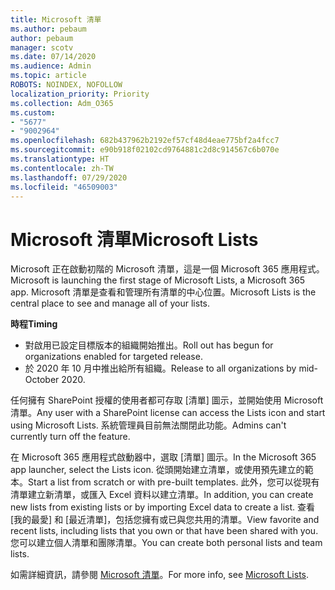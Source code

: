 ```yaml
---
title: Microsoft 清單
ms.author: pebaum
author: pebaum
manager: scotv
ms.date: 07/14/2020
ms.audience: Admin
ms.topic: article
ROBOTS: NOINDEX, NOFOLLOW
localization_priority: Priority
ms.collection: Adm_O365
ms.custom:
- "5677"
- "9002964"
ms.openlocfilehash: 682b437962b2192ef57cf48d4eae775bf2a4fcc7
ms.sourcegitcommit: e90b918f02102cd9764881c2d8c914567c6b070e
ms.translationtype: HT
ms.contentlocale: zh-TW
ms.lasthandoff: 07/29/2020
ms.locfileid: "46509003"
---
```

# <a name="microsoft-lists"></a><span data-ttu-id="a799d-102">Microsoft 清單</span><span class="sxs-lookup"><span data-stu-id="a799d-102">Microsoft Lists</span></span>

<span data-ttu-id="a799d-103">Microsoft 正在啟動初階的 Microsoft 清單，這是一個 Microsoft 365 應用程式。</span><span class="sxs-lookup"><span data-stu-id="a799d-103">Microsoft is launching the first stage of Microsoft Lists, a Microsoft 365 app.</span></span> <span data-ttu-id="a799d-104">Microsoft 清單是查看和管理所有清單的中心位置。</span><span class="sxs-lookup"><span data-stu-id="a799d-104">Microsoft Lists is the central place to see and manage all of your lists.</span></span>  
  
<span data-ttu-id="a799d-105">**時程**</span><span class="sxs-lookup"><span data-stu-id="a799d-105">**Timing**</span></span>  

- <span data-ttu-id="a799d-106">對啟用已設定目標版本的組織開始推出。</span><span class="sxs-lookup"><span data-stu-id="a799d-106">Roll out has begun for organizations enabled for targeted release.</span></span>
- <span data-ttu-id="a799d-107">於 2020 年 10 月中推出給所有組織。</span><span class="sxs-lookup"><span data-stu-id="a799d-107">Release to all organizations by mid-October 2020.</span></span>

<span data-ttu-id="a799d-108">任何擁有 SharePoint 授權的使用者都可存取 [清單] 圖示，並開始使用 Microsoft 清單。</span><span class="sxs-lookup"><span data-stu-id="a799d-108">Any user with a SharePoint license can access the Lists icon and start using Microsoft Lists.</span></span> <span data-ttu-id="a799d-109">系統管理員目前無法關閉此功能。</span><span class="sxs-lookup"><span data-stu-id="a799d-109">Admins can't currently turn off the feature.</span></span>
 
<span data-ttu-id="a799d-110">在 Microsoft 365 應用程式啟動器中，選取 [清單] 圖示。</span><span class="sxs-lookup"><span data-stu-id="a799d-110">In the Microsoft 365 app launcher, select the Lists icon.</span></span> <span data-ttu-id="a799d-111">從頭開始建立清單，或使用預先建立的範本。</span><span class="sxs-lookup"><span data-stu-id="a799d-111">Start a list from scratch or with pre-built templates.</span></span> <span data-ttu-id="a799d-112">此外，您可以從現有清單建立新清單，或匯入 Excel 資料以建立清單。</span><span class="sxs-lookup"><span data-stu-id="a799d-112">In addition, you can create new lists from existing lists or by importing Excel data to create a list.</span></span> <span data-ttu-id="a799d-113">查看 [我的最愛] 和 [最近清單]，包括您擁有或已與您共用的清單。</span><span class="sxs-lookup"><span data-stu-id="a799d-113">View favorite and recent lists, including lists that you own or that have been shared with you.</span></span> <span data-ttu-id="a799d-114">您可以建立個人清單和團隊清單。</span><span class="sxs-lookup"><span data-stu-id="a799d-114">You can create both personal lists and team lists.</span></span>  

<span data-ttu-id="a799d-115">如需詳細資訊，請參閱 [Microsoft 清單](https://aka.ms/microsoftlists)。</span><span class="sxs-lookup"><span data-stu-id="a799d-115">For more info, see [Microsoft Lists](https://aka.ms/microsoftlists).</span></span>